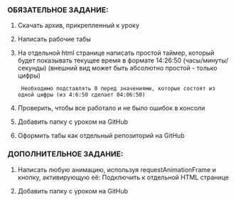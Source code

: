 ### ОБЯЗАТЕЛЬНОЕ ЗАДАНИЕ: ###

1) Скачать архив, прикрепленный к уроку

2) Написать рабочие табы

3) На отдельной html странице написать простой таймер, который будет показывать текущее время в формате 14:26:50 (часы/минуты/секунды) (внешний вид может быть абсолютно простой - только цифры)

        Необходимо подставлять 0 перед значениями, которые состоят из одной цифры (из 4:6:50 сделает 04:06:50)

4) Проверить, чтобы все работало и не было ошибок в консоли

5) Добавить папку с уроком на GitHub

6) Оформить табы как отдельный репозиторий на GitHub

### ДОПОЛНИТЕЛЬНОЕ ЗАДАНИЕ: ###

1) Написать любую анимацию, используя requestAnimationFrame и кнопку, активирующую её: Подключить к отдельной HTML странице

2) Добавить папку с уроком на GitHub